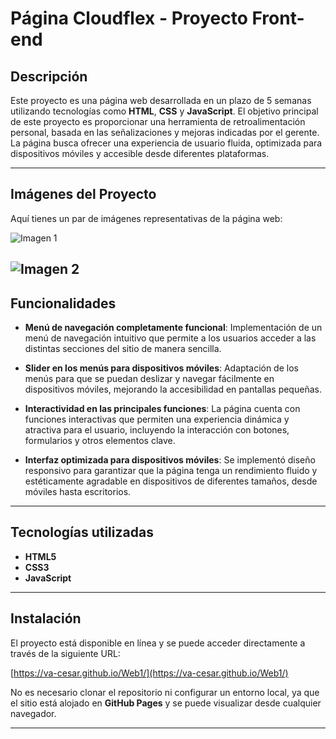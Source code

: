 # Página Cloudflex - Proyecto Front-end

## Descripción

Este proyecto es una página web desarrollada en un plazo de 5 semanas utilizando tecnologías como **HTML**, **CSS** y **JavaScript**. El objetivo principal de este proyecto es proporcionar una herramienta de retroalimentación personal, basada en las señalizaciones y mejoras indicadas por el gerente. La página busca ofrecer una experiencia de usuario fluida, optimizada para dispositivos móviles y accesible desde diferentes plataformas.

---

## Imágenes del Proyecto

Aquí tienes un par de imágenes representativas de la página web:

![Imagen 1](https://va-cesar.github.io/Web1/imagen1.png)  

![Imagen 2](https://va-cesar.github.io/Web1/imagen2)  
---

## Funcionalidades

- **Menú de navegación completamente funcional**: Implementación de un menú de navegación intuitivo que permite a los usuarios acceder a las distintas secciones del sitio de manera sencilla.
  
- **Slider en los menús para dispositivos móviles**: Adaptación de los menús para que se puedan deslizar y navegar fácilmente en dispositivos móviles, mejorando la accesibilidad en pantallas pequeñas.

- **Interactividad en las principales funciones**: La página cuenta con funciones interactivas que permiten una experiencia dinámica y atractiva para el usuario, incluyendo la interacción con botones, formularios y otros elementos clave.

- **Interfaz optimizada para dispositivos móviles**: Se implementó diseño responsivo para garantizar que la página tenga un rendimiento fluido y estéticamente agradable en dispositivos de diferentes tamaños, desde móviles hasta escritorios.

---

## Tecnologías utilizadas

- **HTML5**
- **CSS3**
- **JavaScript**

---

## Instalación

El proyecto está disponible en línea y se puede acceder directamente a través de la siguiente URL:

[https://va-cesar.github.io/Web1/](https://va-cesar.github.io/Web1/)

No es necesario clonar el repositorio ni configurar un entorno local, ya que el sitio está alojado en **GitHub Pages** y se puede visualizar desde cualquier navegador.

---
